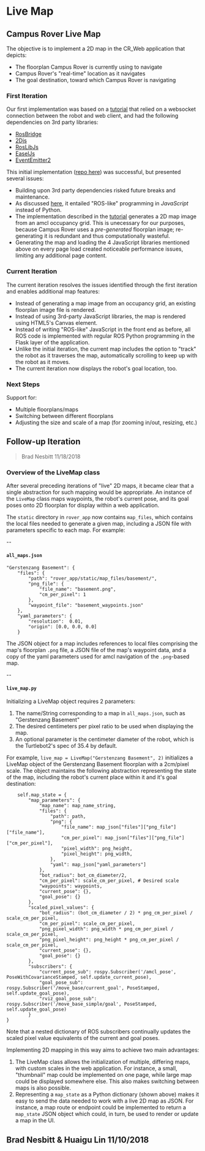 # Live Map

## Campus Rover Live Map

The objective is to implement a 2D map in the CR\_Web application that depicts:

* The floorplan Campus Rover is currently using to navigate
* Campus Rover's "real-time" location as it navigates
* The goal destination, toward which Campus Rover is navigating

### First Iteration

Our first implementation was based on a [tutorial](http://wiki.ros.org/ros2djs/Tutorials/VisualizingAMap) that relied on a websocket connection between the robot and web client, and had the following dependencies on 3rd party libraries:

* [RosBridge](http://wiki.ros.org/rosbridge_suite)
* [2Djs](https://www.npmjs.com/package/2djs)
* [RosLibJs](http://wiki.ros.org/roslibjs)
* [EaselJs](https://www.createjs.com/easeljs)
* [EventEmitter2](https://www.npmjs.com/package/eventemitter2)

This initial implementation \([repo here](https://github.com/campusrover/Campus-Rover-Web-Tools/tree/master/CR%20Live%20Map)\) was successful, but presented several issues:

* Building upon 3rd party dependencies risked future breaks and maintenance.
* As discussed [here](https://github.com/campusrover/labnotebook/blob/master/Flask%20%26%20ROS.md), it entailed "ROS-like" programming in _JavaScript_ instead of Python.
* The implementation described in the [tutorial](http://wiki.ros.org/ros2djs/Tutorials/VisualizingAMap) generates a 2D map image from an amcl occupancy grid. This is unecessary for our purposes, because Campus Rover uses a _pre-generated_ floorplan image; re-generating it is redundant and thus computationally wasteful.
* Generating the map and loading the 4 JavaScript libraries mentioned above on every page load created noticeable performance issues, limiting any additional page content.

### Current Iteration

The current iteration resolves the issues identified through the first iteration and enables additional map features:

* Instead of generating a map image from an occupancy grid, an existing floorplan image file is rendered.
* Instead of using 3rd-party JavaScript libraries, the map is rendered using HTML5's Canvas element.
* Instead of writing "ROS-like" JavaScript in the front end as before, all ROS code is implemented with regular ROS Python programming in the Flask layer of the application.
* Unlike the initial iteration, the current map includes the option to "track" the robot as it traverses the map, automatically scrolling to keep up with the robot as it moves.
* The current iteration now displays the robot's goal location, too.

### Next Steps

Support for:

* Multiple floorplans/maps
* Switching between different floorplans
* Adjusting the size and scale of a map \(for zooming in/out, resizing, etc.\)

## Follow-up Iteration

> Brad Nesbitt 11/18/2018

### Overview of the LiveMap class

After several preceding iterations of "live" 2D maps, it became clear that a single abstraction for such mapping would be appropriate. An instance of the `LiveMap` class maps waypoints, the robot's current pose, and its goal poses onto 2D floorplan for display within a web application.

The `static` directory in `rover_app` now contains `map_files`, which contains the local files needed to generate a given map, including a JSON file with parameters specific to each map. For example:

--

#### `all_maps.json`

```text
"Gerstenzang Basement": {
    "files": {
        "path": "rover_app/static/map_files/basement/",
        "png_file": {
            "file_name": "basement.png",
            "cm_per_pixel": 1
        },
        "waypoint_file": "basement_waypoints.json"
    },
    "yaml_parameters": {
        "resolution":  0.01,
        "origin": [0.0, 0.0, 0.0]
    }
```

The JSON object for a map includes references to local files comprising the map's floorplan `.png` file, a JSON file of the map's waypoint data, and a copy of the yaml parameters used for amcl navigation of the `.png`-based map.

--

#### `live_map.py`

Initializing a LiveMap object requires 2 parameters:

1. The name/String corresponding to a map in `all_maps.json`, such as "Gerstenzang Basement"
2. The desired centimeters per pixel ratio to be used when displaying the map.
3. An optional parameter is the centimeter diameter of the robot, which is the Turtlebot2's spec of 35.4 by default.

For example, `live_map = LiveMap("Gerstenzang Basement", 2)` initializes a LiveMap object of the Gerstenzang Basement floorplan with a 2cm/pixel scale. The object maintains the following abstraction representing the state of the map, including the robot's current place within it and it's goal destination:

```text
    self.map_state = {
        "map_parameters": {
            "map_name": map_name_string,
            "files": {
                "path": path,
                "png": {
                    "file_name": map_json["files"]["png_file"]["file_name"],
                    "cm_per_pixel": map_json["files"]["png_file"]["cm_per_pixel"],
                    "pixel_width": png_height,
                    "pixel_height": png_width,
                },
                "yaml": map_json["yaml_parameters"]
            },
            "bot_radius": bot_cm_diameter/2,
            "cm_per_pixel": scale_cm_per_pixel, # Desired scale
            "waypoints": waypoints,
            "current_pose": {},
            "goal_pose": {}
        },
        "scaled_pixel_values": {
            "bot_radius": (bot_cm_diameter / 2) * png_cm_per_pixel / scale_cm_per_pixel,
            "cm_per_pixel": scale_cm_per_pixel,
            "png_pixel_width": png_width * png_cm_per_pixel / scale_cm_per_pixel,
            "png_pixel_height": png_height * png_cm_per_pixel / scale_cm_per_pixel,
            "current_pose": {},
            "goal_pose": {}
        },
        "subscribers": {
            "current_pose_sub": rospy.Subscriber('/amcl_pose', PoseWithCovarianceStamped, self.update_current_pose),
            "goal_pose_sub": rospy.Subscriber('/move_base/current_goal', PoseStamped, self.update_goal_pose),
            "rviz_goal_pose_sub": rospy.Subscriber('/move_base_simple/goal', PoseStamped, self.update_goal_pose)
        }
}
```

Note that a nested dictionary of ROS subscribers continually updates the scaled pixel value equivalents of the current and goal poses.

Implementing 2D mapping in this way aims to achieve two main advantages:

1. The LiveMap class allows the initialization of multiple, differing maps, with custom scales in the web application. For instance, a small, "thumbnail" map could be implemented on one page, while large map could be displayed somewhere else. This also makes switching between maps is also possible.
2. Representing a `map_state` as a Python dictionary \(shown above\) makes it easy to send the data needed to work with a live 2D map as JSON. For instance, a map route or endpoint could be implemented to return a `map_state` JSON object which could, in turn, be used to render or update a map in the UI.

## Brad Nesbitt & Huaigu Lin 11/10/2018
